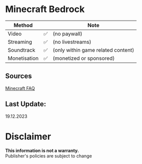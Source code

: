 # Minecraft Bedrock

| **Method**   |    | **Note**                           |
|--------------|----|------------------------------------|
| Video        | ✅ | (no paywall)                       |
| Streaming    | ✅ | (no livestreams)                   |
| Soundtrack   | ✅ | (only within game related content) |
| Monetisation | ✅ | (monetized or sponsored)           |

## Sources
[Minecraft FAQ](https://help.minecraft.net/hc/en-us/articles/21984449056781)

## Last Update:
19.12.2023

# Disclaimer
**This information is not a warranty.**  
Publisher's policies are subject to change
